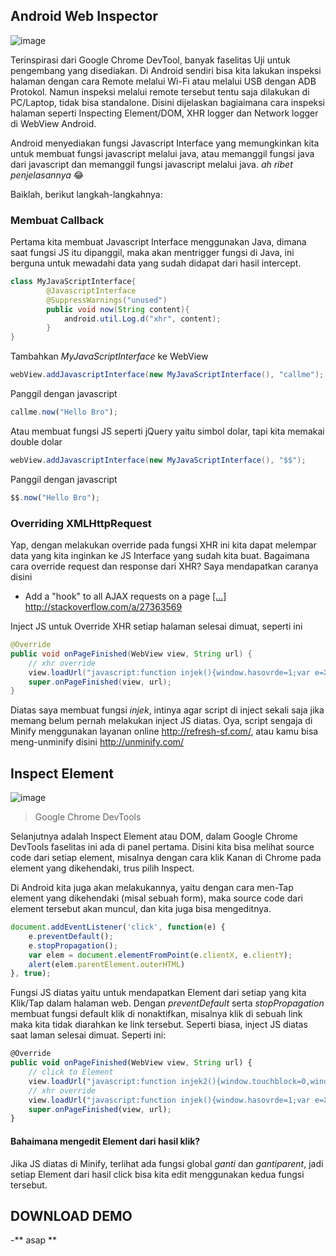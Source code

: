 ## Android Web Inspector
![image](https://github.com/agusibrahim/Android-Web-Inspector/blob/master/art/JointPics_20170521_104538.PNG?raw=true)

Terinspirasi dari Google Chrome DevTool, banyak faselitas Uji untuk pengembang yang disediakan. Di Android sendiri bisa kita lakukan inspeksi halaman dengan cara Remote melalui Wi-Fi atau melalui USB dengan ADB Protokol.
Namun inspeksi melalui remote tersebut tentu saja dilakukan di PC/Laptop, tidak bisa standalone.
Disini dijelaskan bagiaimana cara inspeksi halaman seperti Inspecting Element/DOM, XHR logger dan Network logger di WebView Android.

Android menyediakan fungsi Javascript Interface yang memungkinkan kita untuk membuat fungsi javascript melalui java, atau memanggil fungsi java dari javascript dan memanggil fungsi javascript melalui java. *ah ribet penjelasannya* 😂

Baiklah, berikut langkah-langkahnya:

### Membuat Callback
Pertama kita membuat Javascript Interface menggunakan Java, dimana saat fungsi JS itu dipanggil, maka akan mentrigger fungsi di Java, ini berguna untuk mewadahi data yang sudah didapat dari hasil intercept.
```java
class MyJavaScriptInterface{
		@JavascriptInterface
		@SuppressWarnings("unused")
		public void now(String content){
			android.util.Log.d("xhr", content);
		}
}
``` 
Tambahkan _MyJavaScriptInterface_ ke WebView
```java
webView.addJavascriptInterface(new MyJavaScriptInterface(), "callme");
``` 
Panggil dengan javascript
```javascript
callme.now("Hello Bro");
``` 
Atau membuat fungsi JS seperti jQuery yaitu simbol dolar, tapi kita memakai double dolar
```java
webView.addJavascriptInterface(new MyJavaScriptInterface(), "$$");
``` 
Panggil dengan javascript
```javascript
$$.now("Hello Bro");
``` 

### Overriding XMLHttpRequest
Yap, dengan melakukan override pada fungsi XHR ini kita dapat melempar data yang kita inginkan ke JS Interface yang sudah kita buat. Bagaimana cara override request dan response dari XHR? Saya mendapatkan caranya disini
* Add a "hook" to all AJAX requests on a page [[...]](http://stackoverflow.com/questions/5202296/add-a-hook-to-all-ajax-requests-on-a-page)
 http://stackoverflow.com/a/27363569

Inject JS untuk Override XHR setiap halaman selesai dimuat, seperti ini
```java
@Override
public void onPageFinished(WebView view, String url) {
    // xhr override
    view.loadUrl("javascript:function injek(){window.hasovrde=1;var e=XMLHttpRequest.prototype.open;XMLHttpRequest.prototype.open=function(ee,nn,aa){this.addEventListener('load',function(){$$.log(this.responseText, nn, JSON.stringify(arguments))}),e.apply(this,arguments)}};if(window.hasovrde!=1){injek();}");
    super.onPageFinished(view, url);
}
``` 
Diatas saya membuat fungsi *injek*, intinya agar script di inject sekali saja jika memang belum pernah melakukan inject JS diatas. Oya, script sengaja di Minify menggunakan layanan online http://refresh-sf.com/, atau kamu bisa meng-unminify disini http://unminify.com/
## Inspect Element
![image](https://developer.chrome.com/devtools/images/elements-panel.png)
> Google Chrome DevTools

Selanjutnya adalah Inspect Element atau DOM, dalam Google Chrome DevTools faselitas ini ada di panel pertama. Disini kita bisa melihat source code dari setiap element, misalnya dengan cara klik Kanan di Chrome pada element yang dikehendaki, trus pilih Inspect. 

Di Android kita juga akan melakukannya, yaitu dengan cara men-Tap element yang dikehendaki (misal sebuah form), maka source code dari element tersebut akan muncul, dan kita juga bisa mengeditnya.
```javascript
document.addEventListener('click', function(e) {
    e.preventDefault();
    e.stopPropagation();
    var elem = document.elementFromPoint(e.clientX, e.clientY);
    alert(elem.parentElement.outerHTML)
}, true);
```

Fungsi JS diatas yaitu untuk mendapatkan Element dari setiap yang kita Klik/Tap dalam halaman web. Dengan *preventDefault* serta  *stopPropagation* membuat fungsi default klik di nonaktifkan, misalnya klik di sebuah link maka kita tidak diarahkan ke link tersebut.
Seperti biasa, inject JS diatas saat laman selesai dimuat. Seperti ini:
```javascript
@Override
public void onPageFinished(WebView view, String url) {
    // click to Element
    view.loadUrl("javascript:function injek2(){window.touchblock=0,window.dummy1=1,document.addEventListener('click',function(n){if(1==window.touchblock){n.preventDefault();n.stopPropagation();var t=document.elementFromPoint(n.clientX,n.clientY);window.ganti=function(n){t.outerHTML=n},window.gantiparent=function(n){t.parentElement.outerHTML=n},$$.print(t.parentElement.outerHTML, t.outerHTML)}},!0)}1!=window.dummy1&&injek2();");
    // xhr override
    view.loadUrl("javascript:function injek(){window.hasovrde=1;var e=XMLHttpRequest.prototype.open;XMLHttpRequest.prototype.open=function(ee,nn,aa){this.addEventListener('load',function(){$$.log(this.responseText, nn, JSON.stringify(arguments))}),e.apply(this,arguments)}};if(window.hasovrde!=1){injek();}");
    super.onPageFinished(view, url);
}
```

#### Bahaimana mengedit Element dari hasil klik?
Jika JS diatas di Minify, terlihat ada fungsi global *ganti* dan *gantiparent*, jadi setiap Element dari hasil click bisa kita edit menggunakan kedua fungsi tersebut.

## DOWNLOAD DEMO
-** asap **

